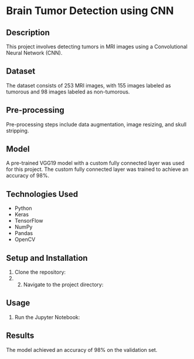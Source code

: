 # Brain Tumor Detection using CNN

## Description
This project involves detecting tumors in MRI images using a Convolutional Neural Network (CNN).

## Dataset
The dataset consists of 253 MRI images, with 155 images labeled as tumorous and 98 images labeled as non-tumorous.

## Pre-processing
Pre-processing steps include data augmentation, image resizing, and skull stripping.

## Model
A pre-trained VGG19 model with a custom fully connected layer was used for this project. The custom fully connected layer was trained to achieve an accuracy of 98%.

## Technologies Used
- Python
- Keras
- TensorFlow
- NumPy
- Pandas
- OpenCV

## Setup and Installation

1. Clone the repository:
2. 2. Navigate to the project directory:


## Usage

1. Run the Jupyter Notebook:



## Results
The model achieved an accuracy of 98% on the validation set.


